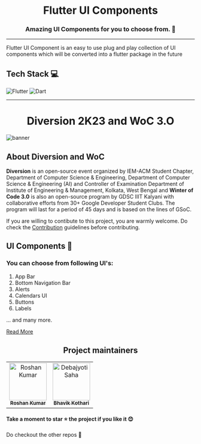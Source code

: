 <h1 align=center> Flutter UI Components </h1>

<h3 align=center> Amazing UI Components for you to choose from. 📜 </h3>

---
Flutter UI Component is an easy to use plug and play collection of UI components which will be converted into a flutter package in the future

## Tech Stack 💻

![Flutter](https://img.shields.io/badge/Flutter-%2302569B.svg?style=for-the-badge&logo=Flutter&logoColor=white)
![Dart](https://img.shields.io/badge/dart-%230175C2.svg?style=for-the-badge&logo=dart&logoColor=white)

---

<h1 align='center'>Diversion 2K23 and WoC 3.O</h1>

![banner](https://user-images.githubusercontent.com/93156825/216752982-25ca40d7-2b8c-424b-990e-06c56a06712e.png)

## About Diversion and WoC
**Diversion** is an open-source event organized by IEM-ACM Student Chapter, Department of Computer Science & Engineering, Department of Computer Science & Engineering (AI) and Controller of Examination Department of Institute of Engineering & Management, Kolkata, West Bengal and **Winter of Code 3.0** is also an open-source program by GDSC IIIT Kalyani with collaborative efforts from 30+ Google Developer Student Clubs. The program will last for a period of 45 days and is based on the lines of GSoC.

If you are willing to contibute to this project, you are warmly welcome.
Do check the [Contribution](https://github.com/Clueless-Community/flutter-ui-components/blob/master/CONTRIBUTING.md) guidelines before contributing.


## UI Components 📖

### You can choose from following UI's:
1. App Bar
2. Bottom Navigation Bar
3. Alerts
4. Calendars UI
5. Buttons
6. Labels

... and many more.

[Read More](https://github.com/Clueless-Community/flutter-ui-components/blob/master/About.md)


<h2 align='center'> Project maintainers </h2>
<table align='center'>
<tr>
    <td align="center">
        <a href="https://github.com/roshaen">
            <img src="https://avatars.githubusercontent.com/u/58213083?v=4" width="100;" alt="Roshan Kumar"/>
            <br />
            <sub><b>Roshan Kumar</b></sub>
        </a>
    </td>
      <td align="center">
        <a href="https://github.com/Bhavikk01">
            <img src="https://avatars.githubusercontent.com/u/91150440?v=4" width="100;" alt="Debajyoti Saha"/>
            <br />
            <sub><b>Bhavik Kothari</b></sub>
        </a>
    </td>
  </tr>
</table>


#### Take a moment to star ⭐ the project if you like it 😊

Do checkout the other repos 💫
